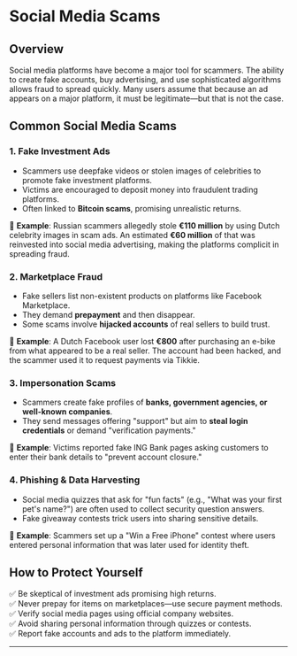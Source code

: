 # Social Media Scams

## Overview
Social media platforms have become a major tool for scammers. The ability to create fake accounts, buy advertising, and use sophisticated algorithms allows fraud to spread quickly. Many users assume that because an ad appears on a major platform, it must be legitimate—but that is not the case.

## Common Social Media Scams

### 1. **Fake Investment Ads**
- Scammers use deepfake videos or stolen images of celebrities to promote fake investment platforms.
- Victims are encouraged to deposit money into fraudulent trading platforms.
- Often linked to **Bitcoin scams**, promising unrealistic returns.

📌 **Example**: Russian scammers allegedly stole **€110 million** by using Dutch celebrity images in scam ads. An estimated **€60 million** of that was reinvested into social media advertising, making the platforms complicit in spreading fraud.

### 2. **Marketplace Fraud**
- Fake sellers list non-existent products on platforms like Facebook Marketplace.
- They demand **prepayment** and then disappear.
- Some scams involve **hijacked accounts** of real sellers to build trust.

📌 **Example**: A Dutch Facebook user lost **€800** after purchasing an e-bike from what appeared to be a real seller. The account had been hacked, and the scammer used it to request payments via Tikkie.

### 3. **Impersonation Scams**
- Scammers create fake profiles of **banks, government agencies, or well-known companies**.
- They send messages offering "support" but aim to **steal login credentials** or demand "verification payments."

📌 **Example**: Victims reported fake ING Bank pages asking customers to enter their bank details to "prevent account closure."

### 4. **Phishing & Data Harvesting**
- Social media quizzes that ask for "fun facts" (e.g., "What was your first pet's name?") are often used to collect security question answers.
- Fake giveaway contests trick users into sharing sensitive details.

📌 **Example**: Scammers set up a "Win a Free iPhone" contest where users entered personal information that was later used for identity theft.

## How to Protect Yourself
✅ Be skeptical of investment ads promising high returns.  
✅ Never prepay for items on marketplaces—use secure payment methods.  
✅ Verify social media pages using official company websites.  
✅ Avoid sharing personal information through quizzes or contests.  
✅ Report fake accounts and ads to the platform immediately.  

---
